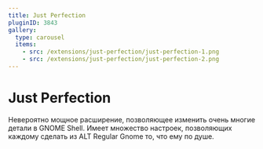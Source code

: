 ```yaml
---
title: Just Perfection
pluginID: 3843
gallery:
  type: carousel
  items:
    - src: /extensions/just-perfection/just-perfection-1.png
    - src: /extensions/just-perfection/just-perfection-2.png
---
```


# Just Perfection

Невероятно мощное расширение, позволяющее изменить очень многие детали в GNOME Shell. Имеет множество настроек, позволяющих каждому сделать из ALT Regular Gnome то, что ему по душе.

<AGWGallery/>

<!--@include: ./parts/show-install-steps.md-->
